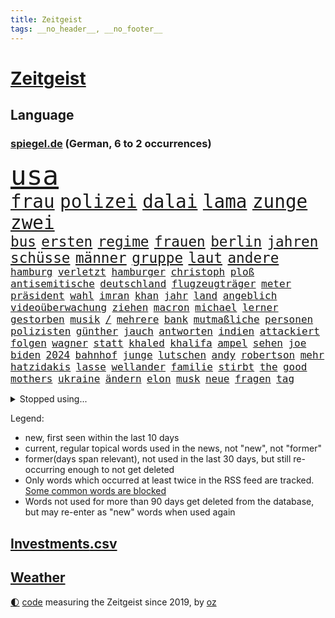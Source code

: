 ```yaml
---
title: Zeitgeist
tags: __no_header__, __no_footer__
---
```


# [Zeitgeist](https://oliz.io/zeitgeist/)

## Language

<h3><a href="https://www.spiegel.de" target="_blank">spiegel.de</a> (German, 6 to 2 occurrences)</h3>
<p style="font-family:monospace">
<span style="font-size:32pt"><a href="news_links.html#usa" class="current">usa</a></span>
<br>
<span style="font-size:22pt"><a href="news_links.html#frau" class="current">frau</a></span>
<span style="font-size:22pt"><a href="news_links.html#polizei" class="current">polizei</a></span>
<span style="font-size:22pt"><a href="news_links.html#dalai" class="new">dalai</a></span>
<span style="font-size:22pt"><a href="news_links.html#lama" class="new">lama</a></span>
<span style="font-size:22pt"><a href="news_links.html#zunge" class="new">zunge</a></span>
<span style="font-size:22pt"><a href="news_links.html#zwei" class="current">zwei</a></span>
<br>
<span style="font-size:17pt"><a href="news_links.html#bus" class="current">bus</a></span>
<span style="font-size:17pt"><a href="news_links.html#ersten" class="current">ersten</a></span>
<span style="font-size:17pt"><a href="news_links.html#regime" class="current">regime</a></span>
<span style="font-size:17pt"><a href="news_links.html#frauen" class="current">frauen</a></span>
<span style="font-size:17pt"><a href="news_links.html#berlin" class="current">berlin</a></span>
<span style="font-size:17pt"><a href="news_links.html#jahren" class="current">jahren</a></span>
<span style="font-size:17pt"><a href="news_links.html#schüsse" class="current">schüsse</a></span>
<span style="font-size:17pt"><a href="news_links.html#männer" class="current">männer</a></span>
<span style="font-size:17pt"><a href="news_links.html#gruppe" class="current">gruppe</a></span>
<span style="font-size:17pt"><a href="news_links.html#laut" class="current">laut</a></span>
<span style="font-size:17pt"><a href="news_links.html#andere" class="current">andere</a></span>
<br>
<span style="font-size:12pt"><a href="news_links.html#hamburg" class="current">hamburg</a></span>
<span style="font-size:12pt"><a href="news_links.html#verletzt" class="current">verletzt</a></span>
<span style="font-size:12pt"><a href="news_links.html#hamburger" class="current">hamburger</a></span>
<span style="font-size:12pt"><a href="news_links.html#christoph" class="current">christoph</a></span>
<span style="font-size:12pt"><a href="news_links.html#ploß" class="new">ploß</a></span>
<span style="font-size:12pt"><a href="news_links.html#antisemitische" class="current">antisemitische</a></span>
<span style="font-size:12pt"><a href="news_links.html#deutschland" class="current">deutschland</a></span>
<span style="font-size:12pt"><a href="news_links.html#flugzeugträger" class="new">flugzeugträger</a></span>
<span style="font-size:12pt"><a href="news_links.html#meter" class="current">meter</a></span>
<span style="font-size:12pt"><a href="news_links.html#präsident" class="current">präsident</a></span>
<span style="font-size:12pt"><a href="news_links.html#wahl" class="current">wahl</a></span>
<span style="font-size:12pt"><a href="news_links.html#imran" class="current">imran</a></span>
<span style="font-size:12pt"><a href="news_links.html#khan" class="current">khan</a></span>
<span style="font-size:12pt"><a href="news_links.html#jahr" class="current">jahr</a></span>
<span style="font-size:12pt"><a href="news_links.html#land" class="current">land</a></span>
<span style="font-size:12pt"><a href="news_links.html#angeblich" class="current">angeblich</a></span>
<span style="font-size:12pt"><a href="news_links.html#videoüberwachung" class="new">videoüberwachung</a></span>
<span style="font-size:12pt"><a href="news_links.html#ziehen" class="current">ziehen</a></span>
<span style="font-size:12pt"><a href="news_links.html#macron" class="current">macron</a></span>
<span style="font-size:12pt"><a href="news_links.html#michael" class="current">michael</a></span>
<span style="font-size:12pt"><a href="news_links.html#lerner" class="new">lerner</a></span>
<span style="font-size:12pt"><a href="news_links.html#gestorben" class="current">gestorben</a></span>
<span style="font-size:12pt"><a href="news_links.html#musik" class="current">musik</a></span>
<span style="font-size:12pt"><a href="news_links.html#/" class="current">/</a></span>
<span style="font-size:12pt"><a href="news_links.html#mehrere" class="current">mehrere</a></span>
<span style="font-size:12pt"><a href="news_links.html#bank" class="current">bank</a></span>
<span style="font-size:12pt"><a href="news_links.html#mutmaßliche" class="current">mutmaßliche</a></span>
<span style="font-size:12pt"><a href="news_links.html#personen" class="current">personen</a></span>
<span style="font-size:12pt"><a href="news_links.html#polizisten" class="current">polizisten</a></span>
<span style="font-size:12pt"><a href="news_links.html#günther" class="current">günther</a></span>
<span style="font-size:12pt"><a href="news_links.html#jauch" class="current">jauch</a></span>
<span style="font-size:12pt"><a href="news_links.html#antworten" class="current">antworten</a></span>
<span style="font-size:12pt"><a href="news_links.html#indien" class="current">indien</a></span>
<span style="font-size:12pt"><a href="news_links.html#attackiert" class="current">attackiert</a></span>
<span style="font-size:12pt"><a href="news_links.html#folgen" class="current">folgen</a></span>
<span style="font-size:12pt"><a href="news_links.html#wagner" class="current">wagner</a></span>
<span style="font-size:12pt"><a href="news_links.html#statt" class="current">statt</a></span>
<span style="font-size:12pt"><a href="news_links.html#khaled" class="new">khaled</a></span>
<span style="font-size:12pt"><a href="news_links.html#khalifa" class="new">khalifa</a></span>
<span style="font-size:12pt"><a href="news_links.html#ampel" class="current">ampel</a></span>
<span style="font-size:12pt"><a href="news_links.html#sehen" class="current">sehen</a></span>
<span style="font-size:12pt"><a href="news_links.html#joe" class="current">joe</a></span>
<span style="font-size:12pt"><a href="news_links.html#biden" class="current">biden</a></span>
<span style="font-size:12pt"><a href="news_links.html#2024" class="current">2024</a></span>
<span style="font-size:12pt"><a href="news_links.html#bahnhof" class="current">bahnhof</a></span>
<span style="font-size:12pt"><a href="news_links.html#junge" class="current">junge</a></span>
<span style="font-size:12pt"><a href="news_links.html#lutschen" class="new">lutschen</a></span>
<span style="font-size:12pt"><a href="news_links.html#andy" class="current">andy</a></span>
<span style="font-size:12pt"><a href="news_links.html#robertson" class="current">robertson</a></span>
<span style="font-size:12pt"><a href="news_links.html#mehr" class="current">mehr</a></span>
<span style="font-size:12pt"><a href="news_links.html#hatzidakis" class="new">hatzidakis</a></span>
<span style="font-size:12pt"><a href="news_links.html#lasse" class="new">lasse</a></span>
<span style="font-size:12pt"><a href="news_links.html#wellander" class="new">wellander</a></span>
<span style="font-size:12pt"><a href="news_links.html#familie" class="current">familie</a></span>
<span style="font-size:12pt"><a href="news_links.html#stirbt" class="current">stirbt</a></span>
<span style="font-size:12pt"><a href="news_links.html#the" class="current">the</a></span>
<span style="font-size:12pt"><a href="news_links.html#good" class="current">good</a></span>
<span style="font-size:12pt"><a href="news_links.html#mothers" class="new">mothers</a></span>
<span style="font-size:12pt"><a href="news_links.html#ukraine" class="current">ukraine</a></span>
<span style="font-size:12pt"><a href="news_links.html#ändern" class="current">ändern</a></span>
<span style="font-size:12pt"><a href="news_links.html#elon" class="current">elon</a></span>
<span style="font-size:12pt"><a href="news_links.html#musk" class="current">musk</a></span>
<span style="font-size:12pt"><a href="news_links.html#neue" class="current">neue</a></span>
<span style="font-size:12pt"><a href="news_links.html#fragen" class="current">fragen</a></span>
<span style="font-size:12pt"><a href="news_links.html#tag" class="current">tag</a></span>
</p>
<details>
<summary>Stopped using...</summary>
<p class="former" style="font-size:12pt">
erneute(900) asche(899) erfahrungen(899) gerhard(899) quarantäne(899) cdupolitiker(898) co₂(898) verlief(898) gestartet(897) gestohlen(897) positionen(897) provinz(897) sängerin(897) verhängte(897) walter(897) ausnahmezustand(896) comeback(896) mord(896) vergewaltigung(896) 75(895) altes(895) coronainfektion(895) meghan(895) programm(895) stars(895) toni(895) tschechien(895) verbraucherschützer(895) verhängt(895) wehren(895) beschluss(894) denken(894) mütter(894) rote(894) steigenden(894) tier(894) 33(893) aufmerksamkeit(893) beobachten(893) folgte(893) innenministerium(893) länge(893) meldete(893) blockiert(892) dachte(892) heftig(892) konflikte(892) myanmar(892) pressestimmen(892) rechtsextreme(892) spanier(892) 12(891) bestätigen(891) bundesrepublik(891) coronamaßnahmen(891) einzug(891) gemeinden(891) international(891) terroristen(891) united(891) einstigen(890) fbi(890) höher(890) kultur(890) mangelt(890) verunglückt(890) besitzer(889) elektroauto(889) engagement(889) präsidentschaftswahl(889) sport(889) sports(889) werbung(889) demonstrationen(888) enthüllt(888) europäischer(888) kaputt(888) kleines(888) minute(888) unerwartet(888) verriet(888) karte(887) auskunft(886) bundestagswahl(886) entsetzen(886) ringt(885) diplomaten(884) herzogin(884) miteinander(884) unseren(884) feuerwehrleute(883) selben(883) gering(882) hielten(882) 11(881) signalisiert(881) band(880) gesamten(880) halb(880) mehrfach(880) mittlerweile(880) steckte(880) demokratischen(879) 45(878) immunität(878) park(878) wende(878) genauso(877) gang(876) ordnung(875) einnahmen(874) vorgelegt(874) ausgesetzt(873) nachbar(873) spenden(872) vieles(871) apps(870) außerhalb(870) gelingen(870) kate(870) moderatorin(870) spanische(870) insassen(868) informiert(867) wandel(867) griechischen(866) papier(866) syrer(866) enorme(864) istanbul(863) stress(863) beitrag(862) schock(862) ministerien(861) popstar(860) automatisch(859) bester(859) sarah(856) bundesnetzagentur(854) erfolgreichen(854) hinweis(853) 36(852) überfordert(847) erhöhen(843) farbe(841) daheim(835) weltmeisterschaft(835) aktionen(833) mehren(832) rolf(832) londons(814) leiter(809) westliche(781) fuhren(776) gemüse(772) belästigung(769) vormarsch(769) 4000(746) ausländischen(735) athen(731) wochenrückblick(714) angebote(712) verlag(706) 250(702) zwischenfall(695) fußballstar(686) besonderes(678) holz(677) 38(668) serbien(655) flohen(653) fehlte(644) tricks(643) ausnahme(637) veröffentlichung(630) füllen(629) kümmern(627) schrumpft(627) freigesprochen(626) grundsätzlich(624) warnungen(623) insbesondere(613) rechtens(612) dauerte(609) einführung(607) las(603) vegas(603) erfolgreichste(601) ermordung(599) entlastung(591) 700(590) 120(588) umkämpften(585) jahrzehnt(580) erkrankte(577) 400000(575) machtübernahme(571) händen(566) momente(566) papiere(566) niedergang(565) befreiung(561) schlafen(561) illegaler(556) kalten(550) vorteil(547) söders(541) beeinflusst(539) mutmaßliches(537) abtreibung(536) kunstwerke(536) gefeuert(534) erdgas(533) krankenkassen(532) wichtiges(526) 200000(518) sprecherin(508) radikaler(504) donbass(499) stromausfall(497) euländer(496) gewaltsamen(483) otto(481) historischer(478) guterres(476) energiekonzern(471) ebay(462) eukommissionschefin(457) geschah(449) langjährigen(446) preiserhöhung(443) gefechte(441) match(440) zusammenhalt(437) influencerin(436) mitgliedstaaten(435) geschenk(429) überwachung(428) unterscheiden(420) ergeben(418) auswertung(417) kambodscha(415) dresdner(413) stuttgarter(412) positiven(411) verpflichtende(404) verantwortlichen(402) mbappé(401) oppositionellen(401) schülern(399) rené(394) lehnte(392) silber(389) zugenommen(389) fern(388) sklaverei(385) inakzeptable(379) anlässlich(378) odessa(378) schildern(378) profitierte(376) vertreten(372) todes(371) flüchten(367) künstlerin(366) breiten(361) ungewiss(361) cherson(359) klassenzimmer(359) verbotene(359) umsätze(353) bezeichnen(348) indem(348) dmitrij(347) überlebenden(346) fair(345) g20(345) fernen(342) fußballweltmeisterschaft(341) großmutter(338) ufer(338) ernste(337) täters(337) gewaltverbrechen(335) warteten(335) entsprechend(334) mars(330) brasilianische(328) golden(328) gäbe(326) entschuldigte(321) regieren(320) ärztinnen(320) würdigt(318) halt(314) einstecken(312) prinzessin(312) gelobt(310) steuerhinterziehung(310) erleichtert(309) 80000(308) emma(306) verzweiflung(305) 79(304) frustriert(304) momentan(303) ereignete(300) r(300) 110(297) cannabis(297) erdoğans(297) mitarbeitende(296) naturkatastrophen(292) republikanischer(292) dividende(291) galten(289) generalstaatsanwalt(288) berüchtigten(285) dokument(283) senegal(283) therapien(283) kaffee(282) miss(282) tempel(282) idol(281) mitgeteilt(279) furore(278) tagsüber(278) trugen(278) wohnmobil(278) übergewinnsteuer(278) voraussichtlich(276) finde(275) gleichberechtigung(275) tanz(274) jubelte(271) uniper(271) baum(270) 16jähriger(268) ryan(268) tasche(266) blatt(265) verbraucherzentrale(265) energieversorger(263) entschuldigen(263) geeigneten(262) 27jährige(261) anruf(260) grimm(260) veronika(260) fünfmal(257) nennen(256) schwächelt(256) usrepublikaner(256) anschlags(255) gefechten(255) streikt(254) erhöhungen(253) trägerrakete(253) gelbe(252) schmerzhaft(250) verträge(250) vernichtet(249) medizinische(247) trendwende(245) grundstück(243) glänzte(240) hingelegt(239) geräumt(238) summer(238) umweltschützer(238) ältesten(237) salz(236) prostitution(235) wichtigster(235) notruf(234) somalia(234) gabrielle(233) tim(232) untergrund(232) bürgergeld(231) werben(231) brandt(230) mithalten(229) sperren(227) aufstand(226) seltener(225) zweitgrößte(225) kater(224) globes(223) 89(222) knackt(221) extremisten(220) 25000(219) home(218) indirekt(218) raketenangriffen(217) usrepräsentantenhauses(217) ussenat(216) atomkraftwerk(215) angegangen(214) herunter(214) größeres(213) porträt(209) ramona(209) jackson(207) jahreswechsel(206) serienmörder(205) achtziger(204) erzeugt(203) aufsicht(201) geteilt(201) klimaprotest(201) missverständnis(200) bundeswirtschaftsministerium(199) kündigung(199) oppositionschef(198) leitung(197) energiepolitik(196) ökologisch(195) 1992(194) milliardengewinne(194) umweltfreundlich(194) vorreiter(194) bundesbank(193) milliardenkosten(193) cocacola(190) kanadischen(190) heikler(189) kontroverse(189) krankenkasse(189) 1400(188) flüchtlingsunterkunft(188) historisches(188) schoigu(188) achtelfinale(187) badenwürttembergischen(186) beobachter(186) blumen(186) vaters(186) erledigt(185) recherche(183) nutzern(182) rose(182) entkam(181) prominenteste(181) ansonsten(179) befreiten(179) fahimi(179) betrag(178) gaspreisbremse(176) potter(176) verwandelt(176) schwedt(174) steuerrecht(174) arroganz(173) quer(173) erschließen(172) neymar(172) grenzgebiet(171) machtwechsel(171) elbphilharmonie(170) härtesten(170) russlandpolitik(170) abwesenheit(169) gemäßigt(169) abwahl(168) lahmzulegen(168) dreieinhalb(167) offensiv(165) bnd(163) innere(162) teamkollegen(162) wahlsieg(162) kommando(161) professioneller(161) piqué(160) sofia(159) bonbons(158) ökonomisch(158) milliardenschweren(157) entzug(155) lehrkräftemangel(155) willis(155) feindbild(154) kapitalmarkt(154) anforderungen(153) regierenden(153) forscht(152) geliebten(152) oleg(152) 23jährige(151) abbruch(151) synagoge(150) blank(149) drehbücher(149) göttingen(149) labourpartei(149) mützenich(149) 105(148) anerkannt(148) todesstrafe(148) intakt(147) parallel(147) lateinamerika(146) osterinsel(146) schönheit(146) verehrt(146) energiepreisbremse(144) gerechte(144) geschmack(144) einheimische(143) sämtliche(143) unterdrücken(142) vodafone(141) carolina(140) steve(140) weiterkommen(140) angetreten(139) boeing(139) aufsichtsrat(138) lebzeiten(138) forciert(137) philip(137) pyrotechnik(137) obst(136) befragung(135) erleichterung(135) fatih(135) harrt(135) mitarbeiterinnen(135) queeren(135) uskonzern(134) überlastung(134) boulevardzeitung(133) zusammenstößen(133) limit(132) nüchtern(132) amerikanerin(131) aufgeschoben(130) loben(130) birol(129) ieachef(129) sms(129) wurm(129) aktionäre(127) normales(126) testet(126) twitterchef(126) wirtschaftliche(126) formiert(125) rechtsextremist(125) wohnungsnot(125) as(124) düster(124) plastik(124) sportartikelhersteller(124) massenentlassungen(123) verbinden(123) verborgen(123) ware(123) aufgebaut(122) bahrain(122) benedikt(121) finanzaufsicht(121) schmiedet(121) singt(121) ausharren(120) frühstück(120) jüdische(120) serbische(120) anzahl(119) evangelische(119) grenzregion(119) katars(118) stadien(118) häufen(117) schränken(117) überholmanöver(117) airbus(116) artenschutz(116) beweist(116) gekostet(116) inszenierte(116) stimmten(116) verschicken(116) pop(115) tennislegende(115) barbarei(114) regimekritiker(114) straßensperren(114) abwehr(113) beunruhigt(113) djokovic(113) drahtzieher(113) feind(113) ungehorsam(113) angestoßen(112) antwortet(112) bildchefredakteur(112) infos(112) 20jährigen(111) arztpraxen(111) deutschlandfunk(111) fotograf(111) schneesturm(111) gedroht(110) integrität(110) trudeau(110) winterpause(110) berühmter(109) kassierten(109) vorbereitung(109) check(108) mediathek(108) rückschritt(108) tüte(108) pakistanischen(107) politikum(107) seltsamen(107) text(107) tvsender(107) 47(106) nutzerinnen(106) versicherung(106) winterschlaf(106) überlassen(106) diverser(105) groko(105) bewaffneter(104) fratzscher(104) traumjob(104) welch(104) besitzen(103) fröhlich(103) lieder(103) nachschub(103) werbeverbot(103) vollen(102) forschungsteam(101) frontal(101) unangenehm(101) erlebten(100) huawei(100) städtischen(100) geschosse(99) totale(98) krisenmanagement(97) landeshauptstadt(97) beheben(96) eisige(96) garbsen(96) schulsystem(96) bewaffneten(95) labor(95) regierende(95) terrorisiert(95) toyota(95) 1981(94) emails(94) fußgänger(94) metalband(94) verschüttet(94) erzwingen(92) flüchtete(92) kohlendioxid(92) krachend(92) anwendung(91) auffällige(91) befindlichkeiten(91) biathleten(91) cook(91) ferner(91) isrückkehrerin(91) mac(91) mühsam(91) porträtiert(91) warntag(91) dominanz(90) pedro(90) angespannte(89) arbeitnehmerinnen(89) drogentest(89) eubeitritt(89) hochfahren(89) nachgehen(89) referee(89) kombination(88) kopiert(88) maulwurf(88) tumor(88) vorurteilen(88) würstchen(88) ähnlicher(88) aufgelöst(87) cloppenburg(87) einzigartigen(87) fynn(87) geschützten(87) kliemann(87) kulturstaatsministerin(87) mag(87) faschisten(86) gasförderung(86) lila(86) nachholbedarf(86) polarlichter(86) preisbremsen(86) merkwürdige(85) staatshaushalt(85) woke(85) zehnte(85) beeindruckt(84) dienstagmorgen(84) fahnder(84) herzop(84) rauschten(84) regierungsbündnis(84) schlapp(84) autopilot(83) bruchteil(83) geringe(83) journalistische(83) länderfinanzausgleich(83) zurückfordern(83) death(82) euparlamentspräsidentin(82) komponenten(82) metsola(82) thessaloniki(82) behandeln(81) nepal(81) sowjetunion(81) veralteten(81) ziviler(81) deripaska(80) fremden(80) gasspeichern(80) gentechnik(80) lösten(80) verlässlichen(80) vorbestellungen(80) csupolitiker(79) down(79) gerückt(79) platzen(79) prestige(79) roberta(79) verheerendes(79) a38(78) annahme(78) bergkarabach(78) detektiv(78) goggia(78) isanhänger(78) revision(78) schatz(78) schwimmendes(78) strikten(78) überflüssig(78) anschreien(77) auftrieb(77) eisernen(77) förderte(77) rückenschmerzen(77) verleger(77) üppig(77) biennale(76) kranken(76) kuratiert(76) nachfahren(76) nachteil(76) quote(76) untersuchungsbericht(76) venedig(76) verspannungen(76) weber(76) ambulanz(75) nsverbrechen(75) verrückte(75) bayerisches(74) bordstein(74) entschädigen(74) gesundheitliche(74) großstädte(74) indizien(74) lecker(74) mobile(74) strafrechtlich(74) bußgeld(73) chaim(73) feministischer(73) internetnutzer(73) merkte(73) tiefgarage(73) verwandtschaft(73) aufgehört(72) cyrus(72) miley(72) pflegeheim(72) texten(72) zusammenbrechen(72) theaterleiter(71) todesopfern(71) versicherer(71) wahnsinn(71) wettern(71) aushalten(70) broadway(70) gestaltet(70) amüsant(69) geschäftsmann(69) mel(69) möglichem(69) politikers(69) siebzigern(69) unsichere(69) überschattete(69) bakterien(68) haftentlassung(68) unablässig(68) yasmin(68) bundeswirtschaftsminister(67) empfindliche(67) meistern(67) paparazzi(67) schein(67) weltpresse(67) fernando(66) kleintransporters(66) krakau(66) podest(66) temperatur(66) 23jähriger(65) christdemokraten(65) edf(65) häuslicher(65) irrtum(65) michail(65) pckraffinerie(65) relativiert(65) schlägereien(65) tauchern(65) verbüßt(65) berufungsverfahren(64) fahrzeugen(64) impfstatus(64) kambodschanischen(64) mandat(64) nazivergleich(64) neutral(64) unbezahlbar(64) bolivien(63) coronatestpflicht(63) desinteresse(63) geldanlage(63) hochhaus(63) häftling(63) prinzen(63) raumfahrer(63) rettungswagen(63) gewaltbereiten(62) mccarthy(62) memphis(62) sitzungstagen(62) 1968(61) 2005(61) arbeitsgruppe(61) ebike(61) wayne(61) griechen(60) juan(60) ladenhüter(60) ehemaliges(59) gesundheitsamt(59) rückgrat(59) vorgabe(59) 07(58) abwehrspieler(58) ampelbündnis(58) khamenei(58) klausur(58) silvesterkrawallen(58) startups(58) verdächtiges(58) behördenangaben(57) bewahren(57) gewaltsame(57) nordamerikas(57) regierte(57) verbrennt(57) vorgesetzter(57) anteilnahme(56) bildungsungerechtigkeit(56) charlotte(56) einzel(56) ortes(56) türmt(56) allheilmittel(55) ausmisten(55) energy(55) erschüttern(55) ruhm(55) 34jährige(54) arbeitslosenquote(54) erneuter(54) jene(54) kräften(54) luftschlägen(54) spots(54) wikipedia(54) willy(54) ergänzen(53) europäisches(53) iq(53) lebensmittelbranche(53) palästinensern(53) showdown(53) umarmen(53) vertreiben(53) überrannt(53) allgemeines(52) altbacken(52) esstisch(52) gemessen(52) gewünscht(52) kiesewetter(52) roderich(52) ausrede(51) darstellungen(51) errechnet(51) flüchtlingspolitik(51) gedient(51) härteste(51) lagerfeld(51) nachfolgen(51) technologie(51) 47jährige(50) dfl(50) filter(50) hanks(50) neinstimmen(50) sensationell(50) zusammenstöße(50) gezielte(49) hereingefallen(49) titelrennen(49) unfallzahlen(49) überrumpelt(49) 59jährige(48) büßen(48) djokovićs(48) effekte(48) kriegsausgang(48) mordverdachts(48) oppositionsführerin(48) sichtlich(48) swetlana(48) süchtig(48) tichanowskaja(48) 14000(47) ausgeglichen(47) bürokratischer(47) glamour(47) heimwm(47) kassierte(47) magere(47) ablöse(46) geldtransporter(46) nudeln(46) richtigen(46) winterstürme(46) absprachen(45) baumann(45) besprechen(45) frösche(45) packung(45) paket(45) synodalversammlung(45) wetterbedingungen(45) 1990(44) drittländer(44) friedlicher(44) hockeynationalmannschaft(44) manöver(44) monatelanger(44) jäger(43) mitziehen(43) shakira(43) streitgespräch(43) umstrukturierungen(43) verhinderten(43) 140(42) stegner(42) vonovia(42) flowers(41) friedensinitiative(41) jelena(41) recherchiert(41) supercomputer(41) zurückgreifen(41) versteht(40) zervakis(40) empfindlich(39) ermuntert(39) landtagswahl(39) quälend(39) republica(39) robust(39) story(39) aserbaidschanische(38) green(38) klammert(38) laufzeit(38) leopard2kampfpanzer(38) männlichkeit(38) erdrosselt(37) unterdrückt(37) vatikans(37) generäle(36) italienisches(36) militäreinsatz(36) pralinen(36) prügeln(36) travel(36) agenten(35) ausgeraubt(35) beschwerte(35) demut(35) eichhörnchen(35) fußstapfen(35) halbieren(35) nummereinshit(35) ostdeutsche(35) rekordergebnis(35) saintgermain(35) zurückhaltend(35) zuschauerinnen(35) alonso(34) geburtstagsfeier(34) gleichgeschlechtliche(34) lebensweise(34) rekordzahlen(34) xabi(34) act(33) bobic(33) dragon(33) fredi(33) friedliche(33) hinspiel(33) nachhaltige(33) oppositionsbündnis(33) reduction(33) restliche(33) vertreibt(33) wasserspeicher(33) dmitry(32) dramatischer(32) haufenweise(32) hildburghausen(32) himalaja(32) hinterließen(32) lawinenunglück(32) rüffel(32) grammys(31) marius(31) snowboard(31) unglücks(31) gekoppelt(30) registrieren(30) sprünge(30) stil(30) toll(30) kommentare(29) maroden(29) nachbarschaft(29) nachdruck(29) olga(29) skirennfahrerin(29) ungesund(29) verlags(29) verteilung(29) wider(29) amazonasregenwald(28) außenhandel(28) eon(28) gewendet(28) pausen(28) rettenden(28) streitfrage(28) tabellenkeller(28) tool(28) unnötige(28) vorentscheid(28) abgeraten(27) aicher(27) attackieren(27) babynahrung(27) detail(27) erdbebenkatastrophe(27) ertrank(27) kassel(27) nordstreampipelines(27) schlafzimmer(27) unterschätzte(27) angestellter(26) bessert(26) doll(26) relativ(26) sogenannter(26) zerreibt(26) überschattet(26) bindung(25) durchziehen(25) instituts(25) kriegsflüchtlinge(25) regierungspartner(25) superg(25) symbolträchtige(25) drückt(24) presseschau(24) angegeben(23) bußgelder(23) eisgrenze(23) schiffsunglück(23) skiwm(23) vernachlässigt(23) zugeschlagen(23) akku(22) defensiv(22) entschlossen(22) generalüberholung(22) gigantisch(22) napoli(22) stärkste(22) therapie(22) verkehrsverbünde(22) düsterer(21) tools(21) anhängerin(20) erklärungsnöte(20) erwerbstätig(20) kletterte(20) mischte(20) moers(20) ordentlich(20) verschwieg(20) vordenker(20) websites(20) aufgerüstet(19) begründete(19) direkter(19) ernähren(19) geredet(19) trickbetrüger(19) tucker(19) dasselbe(18) eingeräumt(18) equal(18) pay(18) banküberfall(17) energiemärkten(17) führungsrolle(17) fünfstöckigen(17) geborene(17) randalierer(17) rekonstruieren(17) wohngebiete(17) wurzeln(17) ausweitung(16) eishockey(16) konzernen(16) michigan(16) sondierungsgespräche(16) überforderung(16) 15jähriger(15) aufräumen(15) blöde(15) lsd(15) schwarm(15) bestehenden(14) dienstleistungsgewerkschaft(14) geldübergabe(14) hun(14) kommendem(14) sen(14) vermögensverwalter(14) aldi(13) aufkommen(13) björn(13) bunker(13) fünfjährige(13) gesellschaftlicher(13) gewartet(13) guantanamo(13) höcke(13) medienkonsum(13) schnittmengen(13) schätzings(13) stehe(13) vorfahren(13) 37jähriger(12) 59(12) augsburger(12) ausstatten(12) dekret(12) ertrunken(12) leuchtete(12) sondierungen(12) weitergegeben(12) claire(11) deutschebanktochter(11) kalabrien(11) mäuse(11) spdmitglied(11) süd(11)
</p>
</details>
<p>Legend:
<ul>
<li><span class="new">new</span>, first seen within the last 10 days</li>
<li><span class="current">current</span>, regular topical words used in the news, not "new", not "former"</li>
<li><span class="former">former(days span relevant)</span>, not used in the last 30 days, but still re-occurring enough to not get deleted</li>
<li>Only words which occurred at least twice in the RSS feed are tracked. <a href="language/filters.py">Some common words are blocked</a></li>
<li>Words not used for more than 90 days get deleted from the database, but may re-enter as "new" words when used again</li>
</ul>
</p>

## [Investments](investments.html)[.csv](investments.csv)

## [Weather](weather.html)

<footer>
<a href="javascript:toggleTheme()" class="nav">🌓</a>
<a href="https://github.com/ooz/zeitgeist">code</a> measuring the Zeitgeist since 2019, by <a href="https://oliz.io">oz</a>
</footer>
